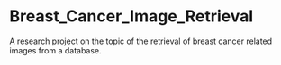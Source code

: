 # Breast_Cancer_Image_Retrieval
A research project on the topic of the retrieval of breast cancer related images from a database.
